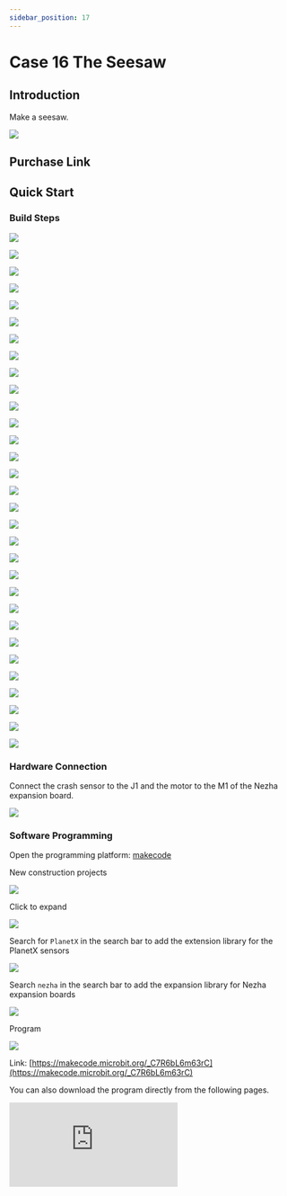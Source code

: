 ```yaml
---
sidebar_position: 17
---
```


# Case 16 The Seesaw

## Introduction

Make a seesaw.


![](./images/nezha-inventors-kit-v2-case-16-01.png)

## Purchase Link



## Quick Start

### Build Steps

![](./images/nezha-inventors-kit-v2-step-16-01.png)

![](./images/nezha-inventors-kit-v2-step-16-02.png)

![](./images/nezha-inventors-kit-v2-step-16-03.png)

![](./images/nezha-inventors-kit-v2-step-16-04.png)

![](./images/nezha-inventors-kit-v2-step-16-05.png)

![](./images/nezha-inventors-kit-v2-step-16-06.png)

![](./images/nezha-inventors-kit-v2-step-16-07.png)

![](./images/nezha-inventors-kit-v2-step-16-08.png)

![](./images/nezha-inventors-kit-v2-step-16-09.png)

![](./images/nezha-inventors-kit-v2-step-16-10.png)

![](./images/nezha-inventors-kit-v2-step-16-11.png)

![](./images/nezha-inventors-kit-v2-step-16-12.png)

![](./images/nezha-inventors-kit-v2-step-16-13.png)

![](./images/nezha-inventors-kit-v2-step-16-14.png)

![](./images/nezha-inventors-kit-v2-step-16-15.png)

![](./images/nezha-inventors-kit-v2-step-16-16.png)

![](./images/nezha-inventors-kit-v2-step-16-17.png)

![](./images/nezha-inventors-kit-v2-step-16-18.png)

![](./images/nezha-inventors-kit-v2-step-16-19.png)

![](./images/nezha-inventors-kit-v2-step-16-20.png)

![](./images/nezha-inventors-kit-v2-step-16-21.png)

![](./images/nezha-inventors-kit-v2-step-16-22.png)

![](./images/nezha-inventors-kit-v2-step-16-23.png)

![](./images/nezha-inventors-kit-v2-step-16-24.png)

![](./images/nezha-inventors-kit-v2-step-16-25.png)

![](./images/nezha-inventors-kit-v2-step-16-26.png)

![](./images/nezha-inventors-kit-v2-step-16-27.png)

![](./images/nezha-inventors-kit-v2-step-16-28.png)

![](./images/nezha-inventors-kit-v2-step-16-29.png)

![](./images/nezha-inventors-kit-v2-step-16-30.png)

![](./images/nezha-inventors-kit-v2-step-16-31.png)

### Hardware Connection

Connect the crash sensor to the J1 and the motor to the M1 of the Nezha expansion board.

![](./images/nezha-inventors-kit-v2-case-16-02.png)

### Software Programming

Open the programming platform: [makecode](https://makecode.microbit.org/#)

New construction projects

![](./images/nezha-inventors-kit-v2-case-19-03.png)

Click to expand

![](./images/nezha-inventors-kit-v2-case-19-04.png)


Search for `PlanetX` in the search bar to add the extension library for the PlanetX sensors

![](./images/nezha-inventors-kit-v2-case-19-05.png)

Search `nezha` in the search bar to add the expansion library for Nezha expansion boards

![](./images/nezha-inventors-kit-v2-case-19-06.png)

Program

![](./images/nezha-inventors-kit-v2-case-16-07.png)


Link: [https://makecode.microbit.org/_C7R6bL6m63rC](https://makecode.microbit.org/_C7R6bL6m63rC)

You can also download the program directly from the following pages.

<div
    style={{
        position: 'relative',
        paddingBottom: '60%',
        overflow: 'hidden',
    }}
>
    <iframe
        src="https://makecode.microbit.org/_C7R6bL6m63rC"
        frameborder="0"
        sandbox="allow-popups allow-forms allow-scripts allow-same-origin"
        style={{
            position: 'absolute',
            width: '100%',
            height: '100%',
        }}
    />
</div>

### Result

Press the crash sensor, the seesaw starts running, press the crash sensor again, the seesaw stops running.
![](./images/nezha-inventors-kit-v2-case-16.gif)
